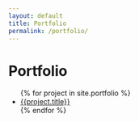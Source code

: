 ```yaml
---
layout: default
title: Portfolio
permalink: /portfolio/
---
```


# Portfolio

<ul id="portfolio-list-items">
{% for project in site.portfolio %}
  <li>
    <a href="{{project.url}}">{{project.title}}</a>
  </li>
{% endfor %}
</ul>